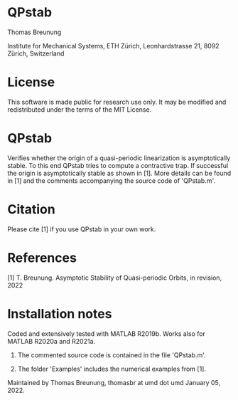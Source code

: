 # QPstab
Thomas Breunung  

Institute for Mechanical Systems, ETH Zürich, Leonhardstrasse 21, 8092 Zürich, Switzerland

# License 
This software is made public for research use only. It may be modified and redistributed under the terms of the MIT License.

# QPstab

Verifies whether the origin of a quasi-periodic linearization is asymptotically stable. To this end QPstab tries to compute a contractive trap. If successful the origin is asymptotically stable as shown in [1]. More details can be found in [1] and the comments accompanying the source code of 'QPstab.m'.  

# Citation
Please cite [1] if you use QPstab in your own work.

# References

[1] T. Breunung. Asymptotic Stability of Quasi-periodic Orbits, in revision, 2022 

# Installation notes

Coded and extensively tested with MATLAB R2019b. Works also for MATLAB R2020a and R2021a. 

 1) The commented source code is contained in the file 'QPstab.m'. 

 2) The folder 'Examples' includes the numerical examples from [1].
    
Maintained by Thomas Breunung, thomasbr at umd dot umd January 05, 2022.
